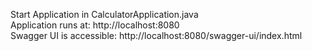 Start Application in CalculatorApplication.java  
Application runs at: http://localhost:8080  
Swagger UI is accessible: http://localhost:8080/swagger-ui/index.html   

